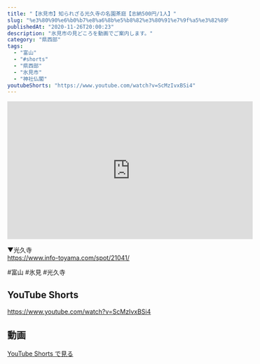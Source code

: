 ```yaml
---
title: "【氷見市】知られざる光久寺の名園茶庭【志納500円/1人】"
slug: "%e3%80%90%e6%b0%b7%e8%a6%8b%e5%b8%82%e3%80%91%e7%9f%a5%e3%82%89%e3%82%8c%e3%81%96%e3%82%8b%e5%85%89%e4%b9%85%e5%af%ba%e3%81%ae%e5%90%8d%e5%9c%92%e8%8c%b6%e5%ba%ad%e3%80%90%e5%bf%97%e7%b4%8d500"
publishedAt: "2020-11-26T20:00:23"
description: "氷見市の見どころを動画でご案内します。"
category: "県西部"
tags: 
  - "富山"
  - "#shorts"
  - "県西部"
  - "氷見市"
  - "神社仏閣"
youtubeShorts: "https://www.youtube.com/watch?v=ScMzIvxBSi4"
---
```


<iframe width="560" height="315" src="https://www.youtube.com/embed/peNfEal6FG8" frameborder="0" allowfullscreen></iframe>

▼光久寺<br />
https://www.info-toyama.com/spot/21041/

#富山 #氷見 #光久寺

## YouTube Shorts

https://www.youtube.com/watch?v=ScMzIvxBSi4

## 動画

[YouTube Shorts で見る](https://www.youtube.com/watch?v=ScMzIvxBSi4)

